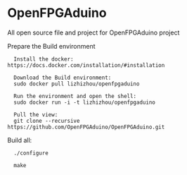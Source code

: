 # OpenFPGAduino
All open source file and project for OpenFPGAduino project

Prepare the Build environment

      Install the docker: https://docs.docker.com/installation/#installation

      Download the Build environment: 
      sudo docker pull lizhizhou/openfpgaduino

      Run the environment and open the shell:
      sudo docker run -i -t lizhizhou/openfpgaduino

      Pull the view:
      git clone --recursive https://github.com/OpenFPGAduino/OpenFPGAduino.git

Build all:

      ./configure

      make 
